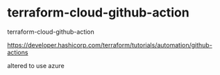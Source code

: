 # terraform-cloud-github-action
terraform-cloud-github-action

https://developer.hashicorp.com/terraform/tutorials/automation/github-actions

altered to use azure